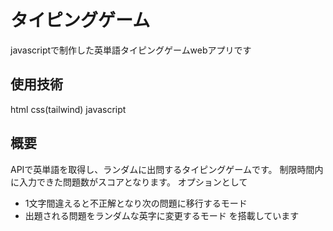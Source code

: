 # タイピングゲーム

javascriptで制作した英単語タイピングゲームwebアプリです

## 使用技術

html css(tailwind) javascript

## 概要

APIで英単語を取得し、ランダムに出問するタイピングゲームです。
制限時間内に入力できた問題数がスコアとなります。
オプションとして
- 1文字間違えると不正解となり次の問題に移行するモード
- 出題される問題をランダムな英字に変更するモード
を搭載しています
